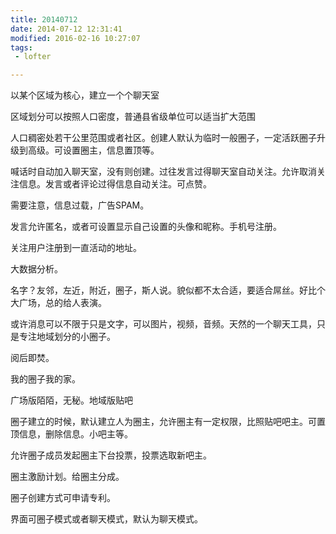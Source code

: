 ```yaml
---
title: 20140712
date: 2014-07-12 12:31:41
modified: 2016-02-16 10:27:07
tags:
 - lofter

---
```


以某个区域为核心，建立一个个聊天室

区域划分可以按照人口密度，普通县省级单位可以适当扩大范围

人口稠密处若干公里范围或者社区。创建人默认为临时一般圈子，一定活跃圈子升级到高级。可设置圈主，信息置顶等。

喊话时自动加入聊天室，没有则创建。过往发言过得聊天室自动关注。允许取消关注信息。发言或者评论过得信息自动关注。可点赞。

需要注意，信息过载，广告SPAM。

发言允许匿名，或者可设置显示自己设置的头像和昵称。手机号注册。

关注用户注册到一直活动的地址。

大数据分析。

名字？友邻，左近，附近，圈子，斯人说。貌似都不太合适，要适合屌丝。好比个大广场，总的给人表演。

或许消息可以不限于只是文字，可以图片，视频，音频。天然的一个聊天工具，只是专注地域划分的小圈子。

阅后即焚。

我的圈子我的家。

广场版陌陌，无秘。地域版贴吧

圈子建立的时候，默认建立人为圈主，允许圈主有一定权限，比照贴吧吧主。可置顶信息，删除信息。小吧主等。

允许圈子成员发起圈主下台投票，投票选取新吧主。

圈主激励计划。给圈主分成。

圈子创建方式可申请专利。

界面可圈子模式或者聊天模式，默认为聊天模式。
